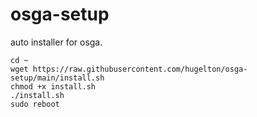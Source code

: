 # osga-setup

auto installer for osga.

```
cd ~
wget https://raw.githubusercontent.com/hugelton/osga-setup/main/install.sh
chmod +x install.sh
./install.sh
sudo reboot
```
